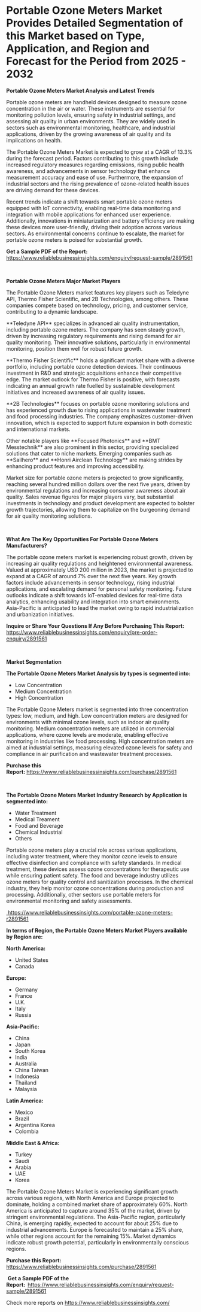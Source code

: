 <p><h1>Portable Ozone Meters Market Provides Detailed Segmentation of this Market based on Type, Application, and Region and Forecast for the Period from 2025 - 2032</h1></p><p><strong>Portable Ozone Meters Market Analysis and Latest Trends</strong></p>
<p><p>Portable ozone meters are handheld devices designed to measure ozone concentration in the air or water. These instruments are essential for monitoring pollution levels, ensuring safety in industrial settings, and assessing air quality in urban environments. They are widely used in sectors such as environmental monitoring, healthcare, and industrial applications, driven by the growing awareness of air quality and its implications on health.</p><p>The Portable Ozone Meters Market is expected to grow at a CAGR of 13.3% during the forecast period. Factors contributing to this growth include increased regulatory measures regarding emissions, rising public health awareness, and advancements in sensor technology that enhance measurement accuracy and ease of use. Furthermore, the expansion of industrial sectors and the rising prevalence of ozone-related health issues are driving demand for these devices.</p><p>Recent trends indicate a shift towards smart portable ozone meters equipped with IoT connectivity, enabling real-time data monitoring and integration with mobile applications for enhanced user experience. Additionally, innovations in miniaturization and battery efficiency are making these devices more user-friendly, driving their adoption across various sectors. As environmental concerns continue to escalate, the market for portable ozone meters is poised for substantial growth.</p></p>
<p><strong>Get a Sample PDF of the Report:&nbsp;</strong> <a href="https://www.reliablebusinessinsights.com/enquiry/request-sample/2891561?utm_campaign=2274&utm_medium=2&utm_source=Github&utm_content=ia&utm_term=14032025&utm_id=portable-ozone-meters">https://www.reliablebusinessinsights.com/enquiry/request-sample/2891561</a></p>
<p>&nbsp;</p>
<p><strong>Portable Ozone Meters Major Market Players</strong></p>
<p><p>The Portable Ozone Meters market features key players such as Teledyne API, Thermo Fisher Scientific, and 2B Technologies, among others. These companies compete based on technology, pricing, and customer service, contributing to a dynamic landscape.</p><p>**Teledyne API** specializes in advanced air quality instrumentation, including portable ozone meters. The company has seen steady growth, driven by increasing regulatory requirements and rising demand for air quality monitoring. Their innovative solutions, particularly in environmental monitoring, position them well for robust future growth.</p><p>**Thermo Fisher Scientific** holds a significant market share with a diverse portfolio, including portable ozone detection devices. Their continuous investment in R&D and strategic acquisitions enhance their competitive edge. The market outlook for Thermo Fisher is positive, with forecasts indicating an annual growth rate fuelled by sustainable development initiatives and increased awareness of air quality issues.</p><p>**2B Technologies** focuses on portable ozone monitoring solutions and has experienced growth due to rising applications in wastewater treatment and food processing industries. The company emphasizes customer-driven innovation, which is expected to support future expansion in both domestic and international markets.</p><p>Other notable players like **Focused Photonics** and **BMT Messtechnik** are also prominent in this sector, providing specialized solutions that cater to niche markets. Emerging companies such as **Sailhero** and **Honri Airclean Technology** are making strides by enhancing product features and improving accessibility.</p><p>Market size for portable ozone meters is projected to grow significantly, reaching several hundred million dollars over the next five years, driven by environmental regulations and increasing consumer awareness about air quality. Sales revenue figures for major players vary, but substantial investments in technology and product development are expected to bolster growth trajectories, allowing them to capitalize on the burgeoning demand for air quality monitoring solutions.</p></p>
<p>&nbsp;</p>
<p><strong>What Are The Key Opportunities For Portable Ozone Meters Manufacturers?</strong></p>
<p><p>The portable ozone meters market is experiencing robust growth, driven by increasing air quality regulations and heightened environmental awareness. Valued at approximately USD 200 million in 2023, the market is projected to expand at a CAGR of around 7% over the next five years. Key growth factors include advancements in sensor technology, rising industrial applications, and escalating demand for personal safety monitoring. Future outlooks indicate a shift towards IoT-enabled devices for real-time data analytics, enhancing usability and integration into smart environments. Asia-Pacific is anticipated to lead the market owing to rapid industrialization and urbanization initiatives.</p></p>
<p><strong>Inquire or Share Your Questions If Any Before Purchasing This Report:</strong> <a href="https://www.reliablebusinessinsights.com/enquiry/pre-order-enquiry/2891561?utm_campaign=2274&utm_medium=2&utm_source=Github&utm_content=ia&utm_term=14032025&utm_id=portable-ozone-meters">https://www.reliablebusinessinsights.com/enquiry/pre-order-enquiry/2891561</a></p>
<p>&nbsp;</p>
<p><strong>Market Segmentation</strong></p>
<p><strong>The Portable Ozone Meters Market Analysis by types is segmented into:</strong></p>
<p><ul><li>Low Concentration</li><li>Medium Concentration</li><li>High Concentration</li></ul></p>
<p><p>The Portable Ozone Meters market is segmented into three concentration types: low, medium, and high. Low concentration meters are designed for environments with minimal ozone levels, such as indoor air quality monitoring. Medium concentration meters are utilized in commercial applications, where ozone levels are moderate, enabling effective monitoring in industries like food processing. High concentration meters are aimed at industrial settings, measuring elevated ozone levels for safety and compliance in air purification and wastewater treatment processes.</p></p>
<p><strong>Purchase this Report:&nbsp;</strong><a href="https://www.reliablebusinessinsights.com/purchase/2891561?utm_campaign=2274&utm_medium=2&utm_source=Github&utm_content=ia&utm_term=14032025&utm_id=portable-ozone-meters">https://www.reliablebusinessinsights.com/purchase/2891561</a></p>
<p>&nbsp;</p>
<p><strong>The Portable Ozone Meters Market Industry Research by Application is segmented into:</strong></p>
<p><ul><li>Water Treatment</li><li>Medical Treament</li><li>Food and Beverage</li><li>Chemical Industrial</li><li>Others</li></ul></p>
<p><p>Portable ozone meters play a crucial role across various applications, including water treatment, where they monitor ozone levels to ensure effective disinfection and compliance with safety standards. In medical treatment, these devices assess ozone concentrations for therapeutic use while ensuring patient safety. The food and beverage industry utilizes ozone meters for quality control and sanitization processes. In the chemical industry, they help monitor ozone concentrations during production and processing. Additionally, other sectors use portable meters for environmental monitoring and safety assessments.</p></p>
<p><a href="https://www.reliablebusinessinsights.com/portable-ozone-meters-r2891561?utm_campaign=2274&utm_medium=2&utm_source=Github&utm_content=ia&utm_term=14032025&utm_id=portable-ozone-meters">&nbsp;https://www.reliablebusinessinsights.com/portable-ozone-meters-r2891561</a></p>
<p><strong>In terms of Region, the Portable Ozone Meters Market Players available by Region are:</strong></p>
<p>
    <p> <strong> North America: </strong>
        <ul>
            <li>United States</li>
            <li>Canada</li>
        </ul>
        </p> 
    <p> <strong> Europe: </strong>
        <ul>
            <li>Germany</li>
            <li>France</li>
            <li>U.K.</li>
            <li>Italy</li>
            <li>Russia</li>
        </ul>
        </p> 
    <p> <strong> Asia-Pacific: </strong>
        <ul>
            <li>China</li>
            <li>Japan</li>
            <li>South Korea</li>
            <li>India</li>
            <li>Australia</li>
            <li>China Taiwan</li>
            <li>Indonesia</li>
            <li>Thailand</li>
            <li>Malaysia</li>
        </ul>
        </p> 
    <p> <strong> Latin America: </strong>
        <ul>
            <li>Mexico</li>
            <li>Brazil</li>
            <li>Argentina Korea</li>
            <li>Colombia</li>
        </ul>
        </p> 
    <p> <strong> Middle East & Africa: </strong>
        <ul>
            <li>Turkey</li>
            <li>Saudi</li>
            <li>Arabia</li>
            <li>UAE</li>
            <li>Korea</li>
        </ul>
    </p>
    </p>
<p><p>The Portable Ozone Meters Market is experiencing significant growth across various regions, with North America and Europe projected to dominate, holding a combined market share of approximately 60%. North America is anticipated to capture around 35% of the market, driven by stringent environmental regulations. The Asia-Pacific region, particularly China, is emerging rapidly, expected to account for about 25% due to industrial advancements. Europe is forecasted to maintain a 25% share, while other regions account for the remaining 15%. Market dynamics indicate robust growth potential, particularly in environmentally conscious regions.</p></p>
<p><strong>Purchase this Report: </strong><a href="https://www.reliablebusinessinsights.com/purchase/2891561?utm_campaign=2274&utm_medium=2&utm_source=Github&utm_content=ia&utm_term=14032025&utm_id=portable-ozone-meters">https://www.reliablebusinessinsights.com/purchase/2891561</a></p>
<p>&nbsp;<strong>Get a Sample PDF of the Report:&nbsp;&nbsp;</strong><a href="https://www.reliablebusinessinsights.com/enquiry/request-sample/2891561?utm_campaign=2274&utm_medium=2&utm_source=Github&utm_content=ia&utm_term=14032025&utm_id=portable-ozone-meters">https://www.reliablebusinessinsights.com/enquiry/request-sample/2891561</a></p>
<p><strong></strong></p>
<p>Check more reports on <a href="https://www.reliablebusinessinsights.com/?utm_campaign=2274&utm_medium=2&utm_source=Github&utm_content=ia&utm_term=14032025&utm_id=portable-ozone-meters">https://www.reliablebusinessinsights.com/</a></p>